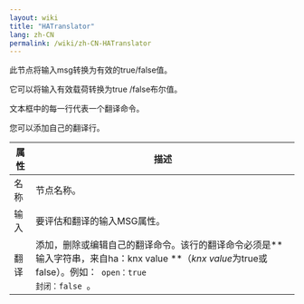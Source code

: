 ```yaml
---
layout: wiki
title: "HATranslator"
lang: zh-CN
permalink: /wiki/zh-CN-HATranslator
---
```

此节点将输入msg转换为有效的true/false值。

它可以将输入有效载荷转换为true /false布尔值。

文本框中的每一行代表一个翻译命令。

您可以添加自己的翻译行。

|属性|描述|
| - | - |
|名称|节点名称。|
|输入|要评估和翻译的输入MSG属性。|
|翻译|添加，删除或编辑自己的翻译命令。该行的翻译命令必须是\*\*输入字符串，来自ha：knx value \*\*（_knx valu&#x65;_&#x4E3A;true或false）。例如：<code> open：true </code> <code>封闭：false </code>。|
